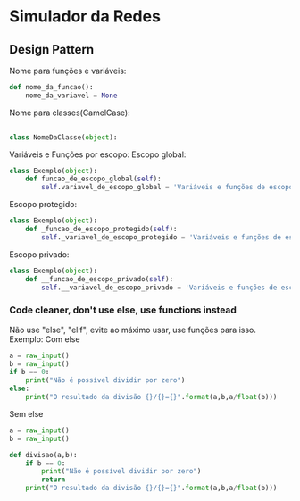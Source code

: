 # Simulador da Redes
## Design Pattern
Nome para funções e variáveis:
```python
def nome_da_funcao():  
    nome_da_variavel = None
```
Nome para classes(CamelCase): 
```python
 
class NomeDaClasse(object):
```
Variáveis e Funções por escopo:
Escopo global:
```python
class Exemplo(object):
    def funcao_de_escopo_global(self):
        self.variavel_de_escopo_global = 'Variáveis e funções de escopo global não possuem _, ou __'
```
Escopo protegido:
```python
class Exemplo(object):
    def _funcao_de_escopo_protegido(self):
        self._variavel_de_escopo_protegido = 'Variáveis e funções de escopo protegido possuem apenas um underscore'
```
Escopo privado:
```python
class Exemplo(object):
    def __funcao_de_escopo_privado(self):
        self.__variavel_de_escopo_privado = 'Variáveis e funções de escopo privado possuem dois underscores'
```
### Code cleaner, don't use else, use functions instead
Não use "else", "elif", evite ao máximo usar, use funções para isso.  
Exemplo:
Com else
```python
a = raw_input()
b = raw_input()
if b == 0:
    print("Não é possível dividir por zero")
else:
    print("O resultado da divisão {}/{}={}".format(a,b,a/float(b)))
```
Sem else
```python
a = raw_input()
b = raw_input()

def divisao(a,b):
    if b == 0:
        print("Não é possível dividir por zero")
        return
    print("O resultado da divisão {}/{}={}".format(a,b,a/float(b)))
```
